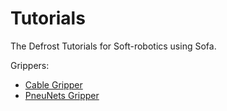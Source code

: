 # Tutorials
The Defrost Tutorials for Soft-robotics using Sofa. 

Grippers:
- [Cable Gripper](Cable-Gripper/README.md)
- [PneuNets Gripper](PneuNets-Gripper/README.md)
